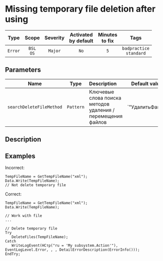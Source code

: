 # Missing temporary file deletion after using

| Type | Scope | Severity | Activated<br/>by default | Minutes<br/>to fix | Tags |
| :-: | :-: | :-: | :-: | :-: | :-: |
| `Error` | `BSL`<br/>`OS` | `Major` | `No` | `5` | `badpractice`<br/>`standard` |

## Parameters 

| Name | Type | Description | Default value |
| :-: | :-: | :-- | :-: |
| `searchDeleteFileMethod` | `Pattern` | Ключевые слова поиска методов удаления / перемещения файлов | `"УдалитьФайлы|DeleteFiles|ПереместитьФайл|MoveFile"` |

<!-- Блоки выше заполняются автоматически, не трогать -->
## Description

## Examples

Incorrect:
```bsl
TempFileName = GetTempFileName("xml");
Data.Write(TempFileName);
// Not delete temporary file
```

Сorrect:
```bsl
TempFileName = GetTempFileName("xml");
Data.Write(TempFileName);

// Work with file
...

// Delete temporary file
Try
   DeleteFiles(TempFileName);
Catch
   WriteLogEvent(НСтр("ru = 'My subsystem.Action'"), EventLogLevel.Error, , , DetailErrorDescription(ErrorInfo()));
EndTry;
```
